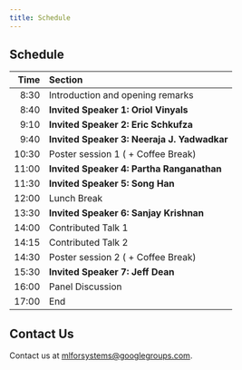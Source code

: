 ```yaml
---
title: Schedule
---
```

<div class="schedule_section">
  <div class="inner clearfix">
    <section class="main-content">
      <h2>Schedule</h2>
      <table class="schedule-table">
        <thead>
          <tr>
            <th style="text-align: right">Time</th>
            <th style="text-align: left">Section</th>
          </tr>
        </thead>
        <tbody>
          <tr>
            <td style="text-align: right">8:30</td>
            <td style="text-align: left">Introduction and opening remarks</td>
          </tr>
          <tr>
            <td style="text-align: right">8:40</td>
            <td style="text-align: left"><b>Invited Speaker 1: Oriol Vinyals</b></td>
          </tr>
          <tr>
            <td style="text-align: right">9:10</td>
            <td style="text-align: left"><b>Invited Speaker 2: Eric Schkufza</b></td>
          </tr>
          <tr>
            <td style="text-align: right">9:40</td>
            <td style="text-align: left"><b>Invited Speaker 3: Neeraja J. Yadwadkar</b></td>
          </tr>
          <tr>
            <td style="text-align: right">10:30</td>
            <td style="text-align: left">Poster session 1 ( + Coffee Break)</td>
          </tr>
          <tr>
            <td style="text-align: right">11:00</td>
            <td style="text-align: left"><b>Invited Speaker 4: Partha Ranganathan</b></td>
          </tr>
          <tr>
            <td style="text-align: right">11:30</td>
            <td style="text-align: left"><b>Invited Speaker 5: Song Han</b></td>
          </tr>
          <tr>
            <td style="text-align: right">12:00</td>
            <td style="text-align: left">Lunch Break</td>
          </tr>
          <tr>
            <td style="text-align: right">13:30</td>
            <td style="text-align: left"><b>Invited Speaker 6: Sanjay Krishnan</b></td>
          </tr>
          <tr>
            <td style="text-align: right">14:00</td>
            <td style="text-align: left">Contributed Talk 1</td>
          </tr>
          <tr>
            <td style="text-align: right">14:15</td>
            <td style="text-align: left">Contributed Talk 2</td>
          </tr>
          <tr>
            <td style="text-align: right">14:30</td>
            <td style="text-align: left">Poster session 2 ( + Coffee Break)</td>
          </tr>
          <tr>
            <td style="text-align: right">15:30</td>
            <td style="text-align: left"><b>Invited Speaker 7: Jeff Dean</b></td>
          </tr>
          <tr>
            <td style="text-align: right">16:00</td>
            <td style="text-align: left">Panel Discussion</td>
          </tr>
          <tr>
            <td style="text-align: right">17:00</td>
            <td style="text-align: left">End</td>
          </tr>
        </tbody>
      </table>
    </section>
  </div>
</div>
<div class="contact-us-section">
    <div class="inner clearfix">
        <section class="main-content">
            <h2>Contact Us</h2>
            <p>
                Contact us at <a href="mailto:mlforsystems@googlegroups.com">mlforsystems@googlegroups.com</a>.
            </p>
        </section>
    </div>
</div>
